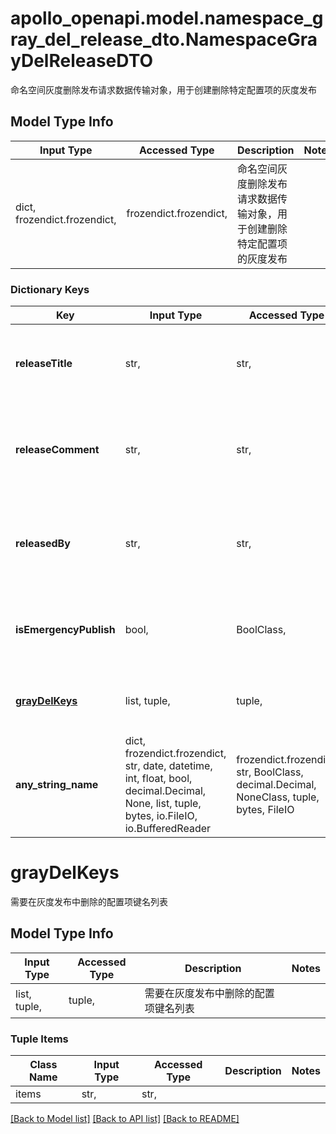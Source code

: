 # apollo_openapi.model.namespace_gray_del_release_dto.NamespaceGrayDelReleaseDTO

命名空间灰度删除发布请求数据传输对象，用于创建删除特定配置项的灰度发布

## Model Type Info
Input Type | Accessed Type | Description | Notes
------------ | ------------- | ------------- | -------------
dict, frozendict.frozendict,  | frozendict.frozendict,  | 命名空间灰度删除发布请求数据传输对象，用于创建删除特定配置项的灰度发布 |

### Dictionary Keys
Key | Input Type | Accessed Type | Description | Notes
------------ | ------------- | ------------- | ------------- | -------------
**releaseTitle** | str,  | str,  | 发布标题，用于标识这次灰度删除发布的名称或版本号 | [optional]
**releaseComment** | str,  | str,  | 发布备注，详细描述本次灰度删除发布的目的和删除的配置项 | [optional]
**releasedBy** | str,  | str,  | 发布操作者用户名，记录是谁执行了这次灰度删除发布操作 | [optional]
**isEmergencyPublish** | bool,  | BoolClass,  | 是否为紧急发布，紧急发布可能会跳过某些审核流程 | [optional]
**[grayDelKeys](#grayDelKeys)** | list, tuple,  | tuple,  | 需要在灰度发布中删除的配置项键名列表 | [optional]
**any_string_name** | dict, frozendict.frozendict, str, date, datetime, int, float, bool, decimal.Decimal, None, list, tuple, bytes, io.FileIO, io.BufferedReader | frozendict.frozendict, str, BoolClass, decimal.Decimal, NoneClass, tuple, bytes, FileIO | any string name can be used but the value must be the correct type | [optional]

# grayDelKeys

需要在灰度发布中删除的配置项键名列表

## Model Type Info
Input Type | Accessed Type | Description | Notes
------------ | ------------- | ------------- | -------------
list, tuple,  | tuple,  | 需要在灰度发布中删除的配置项键名列表 |

### Tuple Items
Class Name | Input Type | Accessed Type | Description | Notes
------------- | ------------- | ------------- | ------------- | -------------
items | str,  | str,  |  |

[[Back to Model list]](../../README.md#documentation-for-models) [[Back to API list]](../../README.md#documentation-for-api-endpoints) [[Back to README]](../../README.md)
